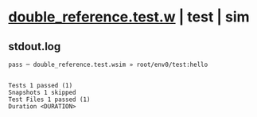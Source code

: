 # [double_reference.test.w](../../../../../examples/tests/valid/double_reference.test.w) | test | sim

## stdout.log
```log
pass ─ double_reference.test.wsim » root/env0/test:hello
 
 
Tests 1 passed (1)
Snapshots 1 skipped
Test Files 1 passed (1)
Duration <DURATION>
```

